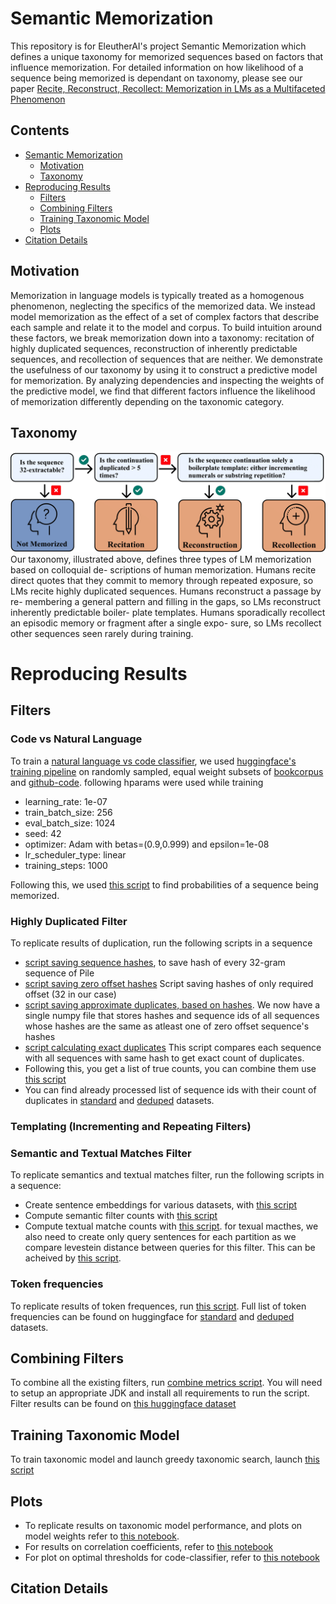 # Semantic Memorization

This repository is for EleutherAI's project Semantic Memorization which defines a unique taxonomy for memorized sequences based on factors that influence memorization. For detailed information on how likelihood of a sequence being memorized is dependant on taxonomy, please see our paper [Recite, Reconstruct, Recollect: Memorization in LMs as a Multifaceted Phenomenon](https://arxiv_link_here)

## Contents
- [Semantic Memorization](#semantic-memorization)
    * [Motivation](#motivation)
    * [Taxonomy](#taxonomy)
- [Reproducing Results](#reproducing-results)
    * [Filters](#filters)
    * [Combining Filters](#combining-filters)
    * [Training Taxonomic Model](#training-taxonomic-model)
    * [Plots](#plots)
- [Citation Details](#citation-details)


## Motivation
Memorization in language models is typically treated as a homogenous phenomenon, neglecting the specifics of the memorized data. We instead model memorization as the effect of a set of complex factors that describe each sample and relate it to the model and corpus. To build intuition around these factors, we break memorization down into a taxonomy: recitation of highly duplicated sequences, reconstruction of inherently predictable sequences, and recollection of sequences that are neither. We demonstrate the usefulness of our taxonomy by using it to construct a predictive model for memorization. By analyzing dependencies and inspecting the weights of the predictive model, we find that different factors influence the likelihood of memorization differently depending on the taxonomic category.
## Taxonomy
![](./readme-images/memorization_taxonomy.png)
Our taxonomy, illustrated above, defines three
types of LM memorization based on colloquial de-
scriptions of human memorization. Humans recite
direct quotes that they commit to memory through
repeated exposure, so LMs recite highly duplicated
sequences. Humans reconstruct a passage by re-
membering a general pattern and filling in the gaps,
so LMs reconstruct inherently predictable boiler-
plate templates. Humans sporadically recollect an
episodic memory or fragment after a single expo-
sure, so LMs recollect other sequences seen rarely
during training.

# Reproducing Results
## Filters
### Code vs Natural Language
To train a [natural language vs code classifier](https://huggingface.co/usvsnsp/code-vs-nl), we used [huggingface's training pipeline](https://huggingface.co/docs/transformers/en/main_classes/trainer) on randomly sampled, equal weight subsets of [bookcorpus](https://huggingface.co/datasets/bookcorpus/bookcorpus) and [github-code](https://huggingface.co/datasets/codeparrot/github-code). following hparams were used while training
- learning_rate: 1e-07
- train_batch_size: 256
- eval_batch_size: 1024
- seed: 42
- optimizer: Adam with betas=(0.9,0.999) and epsilon=1e-08
- lr_scheduler_type: linear
- training_steps: 1000

Following this, we used [this script](./working_dirs/orz/classify_code_vs_nl.py) to find probabilities of a sequence being memorized.
### Highly Duplicated Filter
To replicate results of duplication, run the following scripts in a sequence
- [script saving sequence hashes](.working_dirs/orz/sequence_duplication/save_sequence_hashes.py), to save hash of every 32-gram sequence of Pile
- [script saving zero offset hashes](.working_dirs/orz/sequence_duplication/save_zero_offset_duplicate_hashes.py) Script saving hashes of only required offset (32 in our case)
- [script saving approximate duplicates, based on hashes](.working_dirs/orz/sequence_duplication/calculate_asymptotic_duplicates.py). We now have a single numpy file that stores hashes and sequence ids of all sequences whose hashes are the same as atleast one of zero offset sequence's hashes
- [script calculating exact duplicates](.working_dirs/orz/sequence_duplication/save_true_duplicate_counts.cpp) This script compares each sequence with all sequences with same hash to get exact count of duplicates. 
- Following this, you get a list of true counts, you can combine them use [this script](.working_dirs/orz/sequence_duplication/save_true_duplicates.py)
- You can find already processed list of sequence ids with their count of duplicates in [standard](https://huggingface.co/datasets/usvsnsp/duped-num-duplicates) and [deduped](https://huggingface.co/datasets/usvsnsp/deduped-num-duplicates) datasets.
### Templating (Incrementing and Repeating Filters)

### Semantic and Textual Matches Filter
To replicate semantics and textual matches filter, run the following scripts in a sequence:
- Create sentence embeddings for various datasets, with [this script](./working_dirs/rintarou/sentence_embedding_maker.py)
- Compute semantic filter counts with [this script](./working_dirs/rintarou/snowclones_maker.py)
- Compute textual matche counts with [this script](./working_dirs/rintarou/templating.py). for texual macthes, we also need to create only query sentences for each partition as we compare levestein distance between queries for this filter. This can be acheived by [this script](working_dirs/rintarou/query_maker.py). 
  
### Token frequencies
To replicate results of token frequences, run [this script](.working_dirs/orz/token_frequencies/calculate_token_frequencies.cpp). Full list of token frequencies can be found on huggingface for [standard](https://huggingface.co/datasets/usvsnsp/duped-num-frequencies) and [deduped](https://huggingface.co/datasets/usvsnsp/deduped-num-frequencies) datasets.

## Combining Filters
To combine all the existing filters, run [combine metrics script](calculate_metrics.py). You will need to setup an appropriate JDK and install all requirements to run the script. Filter results can be found on [this huggingface dataset](https://huggingface.co/datasets/usvsnsp/semantic-filters)
## Training Taxonomic Model
To train taxonomic model and launch greedy taxonomic search, launch [this script](model_training.py)
## Plots
- To replicate results on taxonomic model performance, and plots on model weights refer to [this notebook](./plotting/model_perf_testing.ipynb).  
- For results on correlation coefficients, refer to [this notebook](./plotting/Correlation_Coefficients.ipynb)
- For plot on optimal thresholds for code-classifier, refer to [this notebook](.working_dirs/alvin/code_classifier_evaluation/memorization_eval_analysis.ipynb)
## Citation Details
